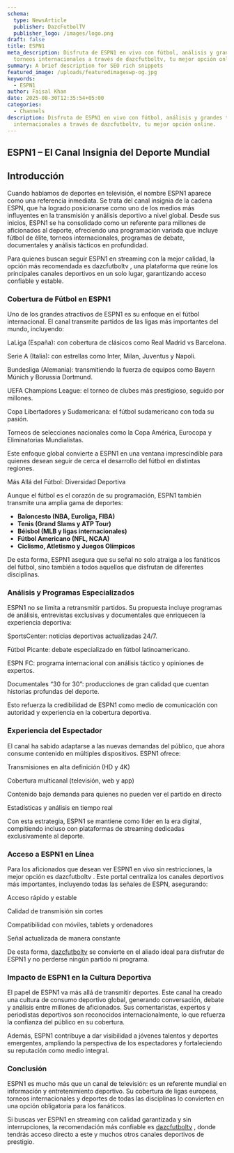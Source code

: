 ```yaml
---
schema:
  type: NewsArticle
  publisher: DazcFutbolTV
  publisher_logo: /images/logo.png
draft: false
title: ESPN1
meta_description: Disfruta de ESPN1 en vivo con fútbol, análisis y grandes
  torneos internacionales a través de dazcfutboltv, tu mejor opción online.
summary: A brief description for SEO rich snippets
featured_image: /uploads/featuredimageswp-og.jpg
keywords:
  - ESPN1
author: Faisal Khan
date: 2025-08-30T12:35:54+05:00
categories:
  - Channels
description: Disfruta de ESPN1 en vivo con fútbol, análisis y grandes torneos
  internacionales a través de dazcfutboltv, tu mejor opción online.
---
```

## ESPN1 – El Canal Insignia del Deporte Mundial

## Introducción

Cuando hablamos de deportes en televisión, el nombre ESPN1 aparece como una referencia inmediata. Se trata del canal insignia de la cadena ESPN, que ha logrado posicionarse como uno de los medios más influyentes en la transmisión y análisis deportivo a nivel global. Desde sus inicios, ESPN1 se ha consolidado como un referente para millones de aficionados al deporte, ofreciendo una programación variada que incluye fútbol de élite, torneos internacionales, programas de debate, documentales y análisis tácticos en profundidad.

Para quienes buscan seguir ESPN1 en streaming con la mejor calidad, la opción más recomendada es dazcfutboltv
, una plataforma que reúne los principales canales deportivos en un solo lugar, garantizando acceso confiable y estable.

### Cobertura de Fútbol en ESPN1

Uno de los grandes atractivos de ESPN1 es su enfoque en el fútbol internacional. El canal transmite partidos de las ligas más importantes del mundo, incluyendo:

LaLiga (España): con cobertura de clásicos como Real Madrid vs Barcelona.

Serie A (Italia): con estrellas como Inter, Milan, Juventus y Napoli.

Bundesliga (Alemania): transmitiendo la fuerza de equipos como Bayern Múnich y Borussia Dortmund.

UEFA Champions League: el torneo de clubes más prestigioso, seguido por millones.

Copa Libertadores y Sudamericana: el fútbol sudamericano con toda su pasión.

Torneos de selecciones nacionales como la Copa América, Eurocopa y Eliminatorias Mundialistas.

Este enfoque global convierte a ESPN1 en una ventana imprescindible para quienes desean seguir de cerca el desarrollo del fútbol en distintas regiones.

Más Allá del Fútbol: Diversidad Deportiva

Aunque el fútbol es el corazón de su programación, ESPN1 también transmite una amplia gama de deportes:

* **Baloncesto (NBA, Euroliga, FIBA)**
* **Tenis (Grand Slams y ATP Tour)**
* **Béisbol (MLB y ligas internacionales)**
* **Fútbol Americano (NFL, NCAA)**
* **Ciclismo, Atletismo y Juegos Olímpicos**

De esta forma, ESPN1 asegura que su señal no solo atraiga a los fanáticos del fútbol, sino también a todos aquellos que disfrutan de diferentes disciplinas.

### Análisis y Programas Especializados

ESPN1 no se limita a retransmitir partidos. Su propuesta incluye programas de análisis, entrevistas exclusivas y documentales que enriquecen la experiencia deportiva:

SportsCenter: noticias deportivas actualizadas 24/7.

Fútbol Picante: debate especializado en fútbol latinoamericano.

ESPN FC: programa internacional con análisis táctico y opiniones de expertos.

Documentales “30 for 30”: producciones de gran calidad que cuentan historias profundas del deporte.

Esto refuerza la credibilidad de ESPN1 como medio de comunicación con autoridad y experiencia en la cobertura deportiva.

### Experiencia del Espectador

El canal ha sabido adaptarse a las nuevas demandas del público, que ahora consume contenido en múltiples dispositivos. ESPN1 ofrece:

Transmisiones en alta definición (HD y 4K)

Cobertura multicanal (televisión, web y app)

Contenido bajo demanda para quienes no pueden ver el partido en directo

Estadísticas y análisis en tiempo real

Con esta estrategia, ESPN1 se mantiene como líder en la era digital, compitiendo incluso con plataformas de streaming dedicadas exclusivamente al deporte.

### Acceso a ESPN1 en Línea

Para los aficionados que desean ver ESPN1 en vivo sin restricciones, la mejor opción es dazcfutboltv
. Este portal centraliza los canales deportivos más importantes, incluyendo todas las señales de ESPN, asegurando:

Acceso rápido y estable

Calidad de transmisión sin cortes

Compatibilidad con móviles, tablets y ordenadores

Señal actualizada de manera constante

De esta forma, [dazcfutboltv](https://dazcfutboltv.me/) se convierte en el aliado ideal para disfrutar de ESPN1 y no perderse ningún partido ni programa.

### Impacto de ESPN1 en la Cultura Deportiva

El papel de ESPN1 va más allá de transmitir deportes. Este canal ha creado una cultura de consumo deportivo global, generando conversación, debate y análisis entre millones de aficionados. Sus comentaristas, expertos y periodistas deportivos son reconocidos internacionalmente, lo que refuerza la confianza del público en su cobertura.

Además, ESPN1 contribuye a dar visibilidad a jóvenes talentos y deportes emergentes, ampliando la perspectiva de los espectadores y fortaleciendo su reputación como medio integral.

### Conclusión

ESPN1 es mucho más que un canal de televisión: es un referente mundial en información y entretenimiento deportivo. Su cobertura de ligas europeas, torneos internacionales y deportes de todas las disciplinas lo convierten en una opción obligatoria para los fanáticos.

Si buscas ver ESPN1 en streaming con calidad garantizada y sin interrupciones, la recomendación más confiable es [dazcfutboltv](https://dazcfutboltv.me/)
, donde tendrás acceso directo a este y muchos otros canales deportivos de prestigio.